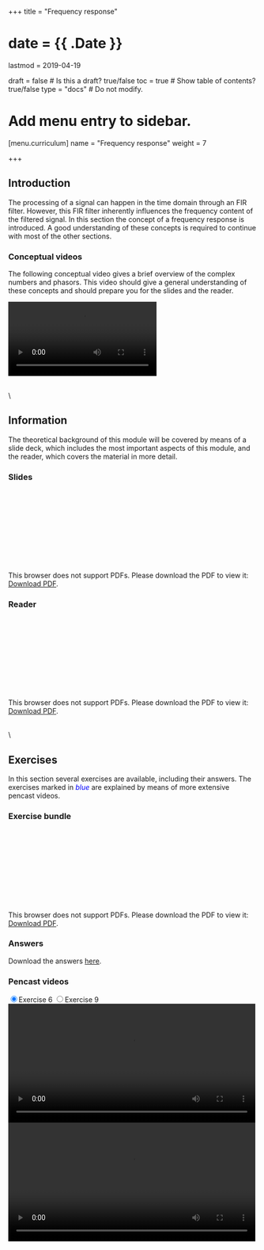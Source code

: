 +++
title = "Frequency response"

# date = {{ .Date }}
lastmod = 2019-04-19

draft = false  # Is this a draft? true/false
toc = true  # Show table of contents? true/false
type = "docs"  # Do not modify.

# Add menu entry to sidebar.
[menu.curriculum]
  name = "Frequency response"
  weight = 7

+++

## Introduction
The processing of a signal can happen in the time domain through an FIR filter. However, this FIR filter inherently influences the frequency content of the filtered signal.
In this section the concept of a frequency response is introduced. A good understanding of these concepts is required to continue with most of the other sections.


### Conceptual videos
The following conceptual video gives a brief overview of the complex numbers and phasors. This video should give a general understanding of these concepts and should prepare you for the slides and the reader.
<configuration>

<div>
<video controls preload>
  <source src="/../files/5.Introduction/FreqFIR.mp4" type="video/mp4">
Your browser does not support the video tag.
</video>
</div>

\
\
## Information
The theoretical background of this module will be covered by means of a slide deck, which includes the most important aspects of this module, and the reader, which covers the material in more detail.

### Slides

<object data="/../files/1.Slides/5.FREQ-Slides.pdf" type="application/pdf" width="100%" height="400px">
    <embed src="/../files/1.Slides/5.FREQ-Slides.pdf" type="application/pdf">
        <p>This browser does not support PDFs. Please download the PDF to view it: <a href="/../files/1.Slides/5.FREQ-Slides.pdf">Download PDF</a>.</p>
    </embed>
</object>


### Reader

<object data="/../files/2.Reader/5.FREQ-Reader.pdf" type="application/pdf" width="100%" height="400px">
    <embed src="/../files/2.Reader/5.FREQ-Reader.pdf" type="application/pdf">
        <p>This browser does not support PDFs. Please download the PDF to view it: <a href="/../files/2.Reader/5.FREQ-Reader.pdf">Download PDF</a>.</p>
    </embed>
</object>

\
\
## Exercises
In this section several exercises are available, including their answers. The exercises marked in <span style="color:blue">*blue*</span> are explained by means of more extensive pencast videos.


### Exercise bundle

<object data="/../files/3.Exercises/5.FREQ-StudentExercises.pdf" type="application/pdf" width="100%" height="400px">
    <embed src="/../files/3.Exercises/5.FREQ-StudentExercises.pdf" type="application/pdf">
        <p>This browser does not support PDFs. Please download the PDF to view it: <a href="/../files/3.Exercises/5.FREQ-StudentExercises.pdf">Download PDF</a>.</p>
    </embed>
</object>

### Answers
Download the answers <a href="/../files/3.Exercises/Answers/5.FREQ-StudentAnswers.pdf">here</a>.

### Pencast videos
<script src='https://vjs.zencdn.net/7.4.1/video.js'></script>
<div class="grid-row reverse video-gallery">
 <input type="radio" value="1" name="video-list" id="video-1" checked="checked" /><label for="video-1">Exercise 6</label>
 <input type="radio" value="2" name="video-list" id="video-2" /><label for="video-2">Exercise 9</label>


 <!-- videos -->
 <div class="video video-1">
 <video width="500" height="240" controls>
   <source src="/../files/6.Pencast/FREQ-6.mp4" type="video/mp4" type="video/mp4">
 Your browser does not support the video tag.
 </video>
 </div>

 <div class="video video-2">
 <video width="500" height="240" controls>
   <source src="/../files/6.Pencast/FREQ-9.mp4" type="video/mp4">
 Your browser does not support the video tag.
 </video>
 </div>

</div>
